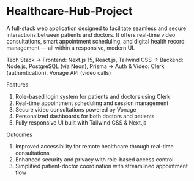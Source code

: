 # Healthcare-Hub-Project
A full-stack web application designed to facilitate seamless and secure interactions between patients and doctors. It offers real-time video consultations, smart appointment scheduling, and digital health record management — all within a responsive, modern UI.

Tech Stack
-> Frontend: Next.js 15, React.js, Tailwind CSS
-> Backend: Node.js, PostgreSQL (via Neon), Prisma
-> Auth & Video: Clerk (authentication), Vonage API (video calls)

Features
1) Role-based login system for patients and doctors using Clerk
2) Real-time appointment scheduling and session management
3) Secure video consultations powered by Vonage
4) Personalized dashboards for both doctors and patients
5) Fully responsive UI built with Tailwind CSS & Next.js

Outcomes
1) Improved accessibility for remote healthcare through real-time consultations
2) Enhanced security and privacy with role-based access control
3) Simplified patient-doctor coordination with streamlined appointment flow

